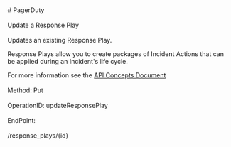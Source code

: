 <br>#     PagerDuty</br>
<br>Update a Response Play</br>
<br>Updates an existing Response Play.

Response Plays allow you to create packages of Incident Actions that can be applied during an Incident's life cycle.

For more information see the [API Concepts Document](../../docs/CONCEPTS.md#response-plays)
</br>
<br>Method: Put</br>
<br>OperationID: updateResponsePlay</br>
<br>EndPoint:</br>
<br>/response_plays/{id}</br>

